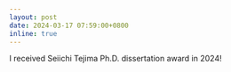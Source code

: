 ```yaml
---
layout: post
date: 2024-03-17 07:59:00+0800
inline: true
---
```


I received Seiichi Tejima Ph.D. dissertation award in 2024!